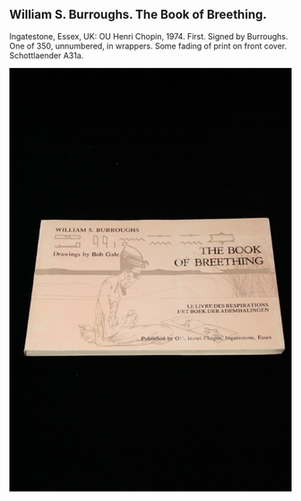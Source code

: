 ## William S. Burroughs. The Book of Breething.

Ingatestone, Essex, UK: OU Henri Chopin, 1974. First. Signed by Burroughs. One of 350, unnumbered, in wrappers. Some fading of print on front cover. Schottlaender A31a.

![The Book of Breething](../assets/images/the-book-of-breething-2.jpg)
